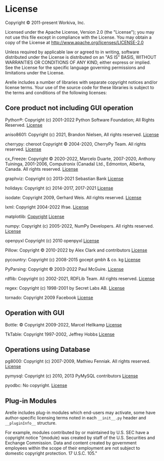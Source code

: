 # License

Copyright © 2011-present Workiva, Inc.

Licensed under the Apache License, Version 2.0 (the "License");
you may not use this file except in compliance with the License.
You may obtain a copy of the License at
<http://www.apache.org/licenses/LICENSE-2.0>

Unless required by applicable law or agreed to in writing, software distributed
under the License is distributed on an "AS IS" BASIS, WITHOUT WARRANTIES OR
CONDITIONS OF ANY KIND, either express or implied. See the License for the
specific language governing permissions and limitations under the License.

Arelle includes a number of libraries with separate copyright notices and/or
license terms. Your use of the source code for these libraries is subject to the
terms and conditions of the following licenses:

## Core product not including GUI operation

Python®: Copyright (c) 2001-2022 Python Software Foundation; All Rights Reserved.
[License](https://docs.python.org/3/license.html)

aniso8601: Copyright (c) 2021, Brandon Nielsen, All rights reserved.
[License](https://github.com/sloanlance/aniso8601/blob/master/LICENSE)

cherrypy: cheroot Copyright © 2004-2020, CherryPy Team. All rights reserved.
[License](https://github.com/cherrypy/cherrypy/blob/main/LICENSE.md)

cx_Freeze: Copyright © 2020-2022, Marcelo Duarte, 2007-2020, Anthony Tuininga,
2001-2006, Computronix (Canada) Ltd., Edmonton, Alberta, Canada. All rights reserved.
[License](https://cx-freeze.readthedocs.io/en/latest/license.html)

graphviz: Copyright (c) 2013-2021 Sebastian Bank
[License](https://graphviz.org/license/)

holidays: Copyright (c) 2014-2017, 2017-2021
[License](https://github.com/dr-prodigy/python-holidays/blob/master/LICENSE)

isodate: Copyright 2009, Gerhard Weis. All rights reserved.
[License](https://opensource.org/licenses/BSD-3-Clause)

lxml: Copyright 2004-2022 Ifrae.
[License](https://github.com/lxml/lxml/blob/master/LICENSES.txt)

matplotlib:
[Copyright](https://matplotlib.org/stable/users/project/license.html)
[License](https://github.com/matplotlib/matplotlib/blob/main/LICENSE/LICENSE)

numpy: Copyright (c) 2005-2022, NumPy Developers. All rights reserved.
[License](https://numpy.org/doc/stable/license.html)

openpyxl Copyright (c) 2010 openpyxl
[License](https://github.com/fluidware/openpyxl/blob/master/LICENCE)

Pillow: Copyright © 2010-2022 by Alex Clark and contributors
[License](https://github.com/python-pillow/Pillow/blob/main/LICENSE)

pycountry: Copyright (c) 2008-2015 gocept gmbh & co. kg
[License](https://pypi.org/project/gocept.country/)

PyParsing: Copyright © 2003-2022 Paul McGuire.
[License](https://github.com/pyparsing/pyparsing/blob/master/LICENSE)

rdflib: Copyright (c) 2002-2021, RDFLib Team. All rights reserved.
[License](https://opensource.org/licenses/BSD-3-Clause)

regex: Copyright (c) 1998-2001 by Secret Labs AB.
[License](https://github.com/mrabarnett/mrab-regex/blob/hg/LICENSE.txt)

tornado: Copyright 2009 Facebook
[License](https://github.com/tornadoweb/tornado/blob/master/LICENSE)

## Operation with GUI

Bottle: © Copyright 2009-2022, Marcel Hellkamp
[License](https://bottlepy.org/docs/dev/)

TkTable: Copyright 1997-2002, Jeffrey Hobbs
[License](https://github.com/nbro/tktable/blob/master/LICENSE.md)

## Operations using Database

pg8000: Copyright (c) 2007-2009, Mathieu Fenniak. All rights reserved.
[License](https://opensource.org/licenses/BSD-3-Clause)

pymysql: Copyright (c) 2010, 2013 PyMySQL contributors
[License](https://opensource.org/licenses/MIT)

pyodbc: No copyright.
[License](https://github.com/mkleehammer/pyodbc/blob/master/LICENSE.txt)

## Plug-in Modules

Arelle includes plug-in modules which end-users may activate, some have
author-specific licensing terms noted in each `__init__.py` header and
`__pluginInfo__` structure.

For example, modules contributed by or maintained by U.S. SEC have a copyright
notice "{module} was created by staff of the U.S. Securities and Exchange
Commission. Data and content created by government employees within the scope of
their employment are not subject to domestic copyright protection. 17 U.S.C. 105."
